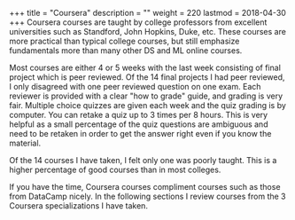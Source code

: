 +++
title = "Coursera"
description = ""
weight = 220
lastmod = 2018-04-30
+++
Coursera courses are taught by college professors from excellent universities such as Standford, John Hopkins, Duke, etc.  These courses are more practical than typical college courses, but still emphasize fundamentals more than many other DS and ML online courses.

Most courses are either 4 or 5 weeks with the last week consisting of final project which is peer reviewed.  Of the 14 final projects I had peer reviewed, I only disagreed with one peer reviewed question on one exam.  Each reviewer is provided with a clear "how to grade" guide, and grading is very fair.  Multiple choice quizzes are given each week and the quiz grading is by computer.  You can retake a quiz up to 3 times per 8 hours.  This is very helpful as a small percentage of the quiz questions are ambiguous and need to be retaken in order to get the answer right even if you know the material.

Of the 14 courses I have taken, I felt only one was poorly taught.  This is a higher percentage of good courses than in most colleges.

If you have the time, Coursera courses compliment courses such as those from DataCamp nicely.  In the following sections I review courses from the 3 Coursera specializations I have taken.